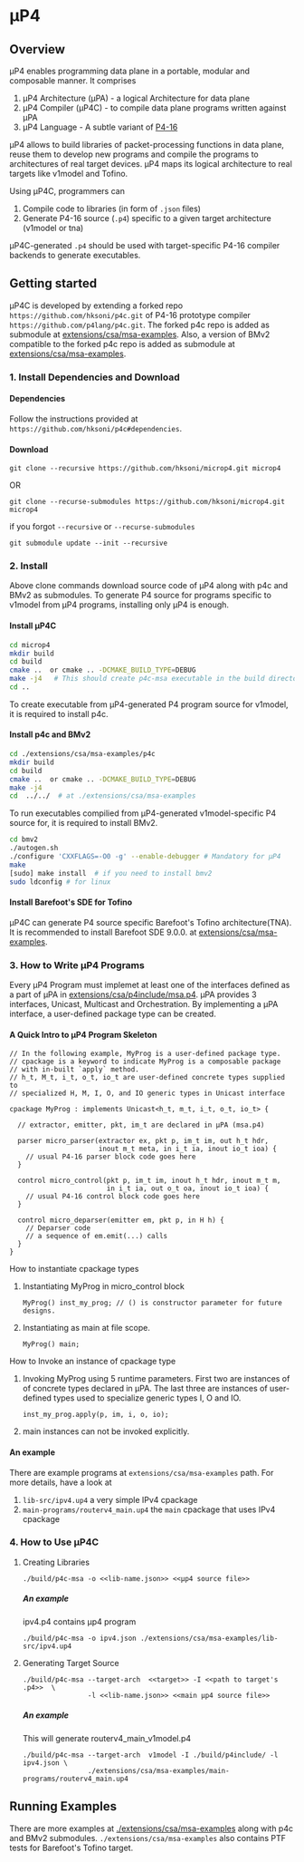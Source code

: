 # μP4 

## Overview
μP4 enables programming data plane in a portable, modular and composable manner. 
It comprises 
1. μP4 Architecture (μPA) - a logical Architecture for data plane
2. μP4 Compiler (μP4C) - to compile data plane programs written against μPA 
3. μP4 Language - A subtle variant of [P4-16](https://p4.org/p4-spec/docs/P4-16-v1.2.1.html)

μP4 allows to build libraries of packet-processing functions in data plane, reuse 
them to develop new programs and compile the programs to architectures of real 
target devices. μP4 maps its logical architecture to real targets like v1model and Tofino.

Using μP4C, programmers can 
1. Compile code to libraries (in form of `.json` files)
2. Generate P4-16 source (`.p4`) specific to a given target architecture (v1model
   or tna)

μP4C-generated `.p4` should be used with target-specific P4-16 compiler backends
to generate executables.


## Getting started
μP4C is developed by extending a forked repo `https://github.com/hksoni/p4c.git` of 
P4-16 prototype compiler `https://github.com/p4lang/p4c.git`. The forked p4c repo is
added as submodule at [extensions/csa/msa-examples](https://github.com/cornell-netlab/MicroP4/tree/master/extensions/csa/msa-examples).
Also, a version of BMv2 compatible to the forked p4c repo is added as submodule at [extensions/csa/msa-examples](https://github.com/hksoni/behavioral-model/tree/ed0174d54fc12f28b3b7371a7613d6303143daea).

### 1. Install Dependencies and Download
#### Dependencies
Follow the instructions provided at `https://github.com/hksoni/p4c#dependencies`.

#### Download

```
git clone --recursive https://github.com/hksoni/microp4.git microp4 
```
OR
```
git clone --recurse-submodules https://github.com/hksoni/microp4.git microp4
```
if you forgot `--recursive` or `--recurse-submodules`
```
git submodule update --init --recursive
```

### 2. Install 
Above clone commands download source code of μP4 along with p4c and BMv2 as submodules.
To generate P4 source for programs specific to v1model from μP4 programs, installing only μP4 is enough. 
#### Install μP4C
```bash
cd microp4
mkdir build
cd build
cmake ..  or cmake .. -DCMAKE_BUILD_TYPE=DEBUG 
make -j4   # This should create p4c-msa executable in the build directory 
cd ..
```

To create executable from μP4-generated P4 program source for v1model, it is required to install p4c.
#### Install p4c and BMv2
```bash
cd ./extensions/csa/msa-examples/p4c
mkdir build
cd build
cmake ..  or cmake .. -DCMAKE_BUILD_TYPE=DEBUG 
make -j4 
cd  ../../  # at ./extensions/csa/msa-examples
```
To run executables compilied from μP4-generated v1model-specific P4 source for, it is required to install BMv2.
```bash
cd bmv2 
./autogen.sh
./configure 'CXXFLAGS=-O0 -g' --enable-debugger # Mandatory for μP4
make
[sudo] make install  # if you need to install bmv2
sudo ldconfig # for linux
```
#### Install Barefoot's SDE for Tofino 
μP4C can generate P4 source specific Barefoot's Tofino architecture(TNA). It is recommended to install Barefoot SDE 9.0.0. at [extensions/csa/msa-examples](https://github.com/cornell-netlab/MicroP4/tree/master/extensions/csa/msa-examples).


### 3. How to Write μP4 Programs
Every μP4 Program must implemet at least one of the interfaces defined as a part of 
μPA in [extensions/csa/p4include/msa.p4](https://github.com/cornell-netlab/MicroP4/blob/master/extensions/csa/p4include/msa.p4). 
μPA provides 3 interfaces, Unicast, Multicast and Orchestration. By implementing 
a μPA interface, a user-defined package type can be created. 

#### A Quick Intro to μP4 Program Skeleton
```
// In the following example, MyProg is a user-defined package type.
// cpackage is a keyword to indicate MyProg is a composable package 
// with in-built `apply` method.
// h_t, M_t, i_t, o_t, io_t are user-defined concrete types supplied to 
// specialized H, M, I, O, and IO generic types in Unicast interface

cpackage MyProg : implements Unicast<h_t, m_t, i_t, o_t, io_t> {

  // extractor, emitter, pkt, im_t are declared in μPA (msa.p4)
  
  parser micro_parser(extractor ex, pkt p, im_t im, out h_t hdr,          
                      inout m_t meta, in i_t ia, inout io_t ioa) {
    // usual P4-16 parser block code goes here
  }
  
  control micro_control(pkt p, im_t im, inout h_t hdr, inout m_t m,   
                        in i_t ia, out o_t oa, inout io_t ioa) {
    // usual P4-16 control block code goes here
  }
  
  control micro_deparser(emitter em, pkt p, in H h) {
    // Deparser code
    // a sequence of em.emit(...) calls
  }
}
```

How to instantiate cpackage types
   1. Instantiating MyProg in micro_control block
      ```
      MyProg() inst_my_prog; // () is constructor parameter for future designs.
      ```
   2. Instantiating as main at file scope.
      ```
      MyProg() main; 
      ```

How to Invoke an instance of cpackage type

   1. Invoking MyProg using 5 runtime parameters. 
      First two are instances of of concrete types declared in μPA.
      The last three are instances of user-defined types used 
      to specialize generic types I, O and IO. 
      ```
      inst_my_prog.apply(p, im, i, o, io); 
      ```

   2. main instances can not be invoked explicitly.

#### An example
There are example programs at `extensions/csa/msa-examples` path.
For more details, have a look at
   1. `lib-src/ipv4.up4` a very simple IPv4 cpackage
   2. `main-programs/routerv4_main.up4` the `main` cpackage that uses IPv4 cpackage


### 4. How to Use μP4C
   1. Creating Libraries
      ```
      ./build/p4c-msa -o <<lib-name.json>> <<μp4 source file>>
      ```
      ##### An example
      ipv4.p4 contains μp4 program
      ```
      ./build/p4c-msa -o ipv4.json ./extensions/csa/msa-examples/lib-src/ipv4.up4
      ```

   2. Generating Target Source
      ```
      ./build/p4c-msa --target-arch  <<target>> -I <<path to target's .p4>>  \
                      -l <<lib-name.json>> <<main μp4 source file>>
      ```
      ##### An example
      This will generate routerv4_main_v1model.p4
      ```
      ./build/p4c-msa --target-arch  v1model -I ./build/p4include/ -l ipv4.json \
                      ./extensions/csa/msa-examples/main-programs/routerv4_main.up4
      ```
## Running Examples
There are more examples at [./extensions/csa/msa-examples](https://github.com/cornell-netlab/MicroP4/tree/master/extensions/csa/msa-examples) along with p4c and BMv2 submodules.
`./extensions/csa/msa-examples` also contains PTF tests for Barefoot's Tofino target. 

